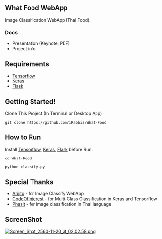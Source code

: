 ## What Food WebApp
Image Classification WebApp (Thai Food).

### Docs
* Presentation (Keynote, PDF)
* Project info

## Requirements
* [Tensorflow](https://www.tensorflow.org)
* [Keras](https://keras.io/)
* [Flask](http://flask.pocoo.org/)

## Getting Started!
Clone This Project (In Terminal or Desktop App)
```
git clone https://github.com/iRabbiz/What-Food
```

## How to Run
Install [Tensorflow](https://www.tensorflow.org), [Keras](https://keras.io/), [Flask](http://flask.pocoo.org/) before Run.
```
cd What-Food
```

```
python classify.py
```

## Special Thanks
* [Arijitx](https://github.com/arijitx/learning-deep-learning-/tree/master/Examples/img_classifier_webapp) - for Image Classify WebApp
* [CodeOfInterest](http://www.codesofinterest.com/2017/08/bottleneck-features-multi-class-classification-keras.html) - for Multi-Class Classification in Keras and Tensorflow
* [Phasit](https://www.facebook.com/groups/988867541235062/permalink/1287099968078483/) - for image classification in Thai language

## ScreenShot
[![Screen_Shot_2560-11-20_at_02.02.58.png](https://s18.postimg.org/xgizbegjd/Screen_Shot_2560-11-20_at_02.02.58.png)](https://postimg.org/image/m46dtm7ud/)
